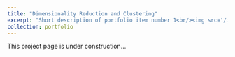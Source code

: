 ```yaml
---
title: "Dimensionality Reduction and Clustering"
excerpt: "Short description of portfolio item number 1<br/><img src='/images/500x300.png'>"
collection: portfolio
---
```


This project page is under construction...
